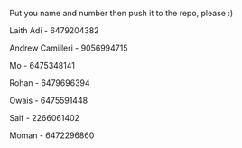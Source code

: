 Put you name and number then push it to the repo, please :) 

Laith Adi - 6479204382

Andrew Camilleri - 9056994715

Mo - 6475348141

Rohan - 6479696394

Owais - 6475591448

Saif - 2266061402

Moman - 6472296860
